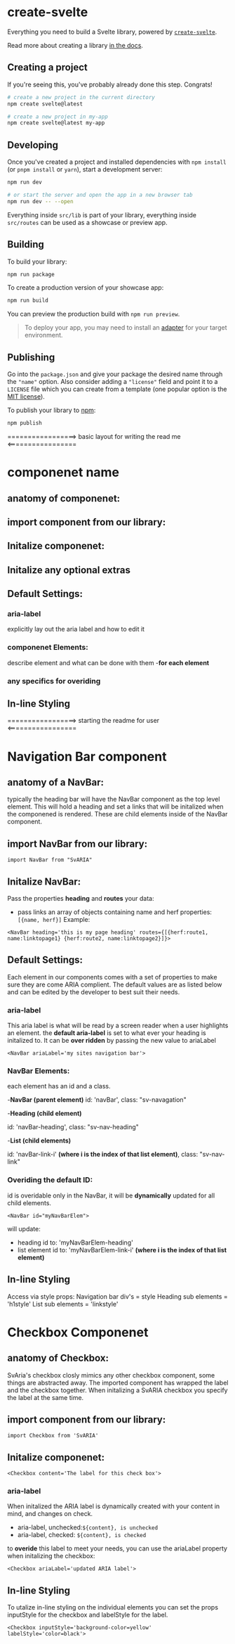 # create-svelte

Everything you need to build a Svelte library, powered by [`create-svelte`](https://github.com/sveltejs/kit/tree/main/packages/create-svelte).

Read more about creating a library [in the docs](https://kit.svelte.dev/docs/packaging).

## Creating a project

If you're seeing this, you've probably already done this step. Congrats!

```bash
# create a new project in the current directory
npm create svelte@latest

# create a new project in my-app
npm create svelte@latest my-app
```

## Developing

Once you've created a project and installed dependencies with `npm install` (or `pnpm install` or `yarn`), start a development server:

```bash
npm run dev

# or start the server and open the app in a new browser tab
npm run dev -- --open
```

Everything inside `src/lib` is part of your library, everything inside `src/routes` can be used as a showcase or preview app.

## Building

To build your library:

```bash
npm run package
```

To create a production version of your showcase app:

```bash
npm run build
```

You can preview the production build with `npm run preview`.

> To deploy your app, you may need to install an [adapter](https://kit.svelte.dev/docs/adapters) for your target environment.

## Publishing

Go into the `package.json` and give your package the desired name through the `"name"` option. Also consider adding a `"license"` field and point it to a `LICENSE` file which you can create from a template (one popular option is the [MIT license](https://opensource.org/license/mit/)).

To publish your library to [npm](https://www.npmjs.com):

```bash
npm publish
```

=================> basic layout for writing the read me <=================

# componenet name

## anatomy of componenet:

## import component from our library:

## Initalize componenet:

## Initalize any optional extras

## Default Settings:

### aria-label

explicitly lay out the aria label and how to edit it

### componenet Elements:

describe element and what can be done with them -**for each element**

### any specifics for overiding

## In-line Styling

=================> starting the readme for user <=================

# Navigation Bar component

## anatomy of a NavBar:

typically the heading bar will have the NavBar component as the top level element.
This will hold a heading and set a links that will be initalized when the componened is rendered. These are child elements inside of the NavBar component.

## import NavBar from our library:

```JS
import NavBar from "SvARIA"
```

## Initalize NavBar:

Pass the properties **heading** and **routes** your data:

- pass links an array of objects containing name and herf properties:
  `[{name, herf}]`
  Example:

```JS
<NavBar heading='this is my page heading' routes={[{herf:route1, name:linktopage1} {herf:route2, name:linktopage2}]}>
```

## Default Settings:

Each element in our components comes with a set of properties to make sure they are come ARIA complient. The default values are as listed below and can be edited by the developer to best suit their needs.

### aria-label

This aria label is what will be read by a screen reader when a user highlights an element.
the **default aria-label** is set to what ever your heading is initalized to.
It can be **over ridden** by passing the new value to ariaLabel

```JS
<NavBar ariaLabel='my sites navigation bar'>
```

### NavBar Elements:

each element has an id and a class.

-**NavBar (parent element)**
id: 'navBar',
class: "sv-navagation"

-**Heading (child element)**

id: 'navBar-heading',
class: "sv-nav-heading"

-**List (child elements)**

id: 'navBar-link-i' **(where i is the index of that list element)**,
class: "sv-nav-link"

### Overiding the default ID:

id is overidable only in the NavBar, it will be **dynamically** updated for all child elements.

```JS
<NavBar id="myNavBarElem">
```

will update:

- heading id to: 'myNavBarElem-heading'
- list element id to: 'myNavBarElem-link-i' **(where i is the index of that list element)**

## In-line Styling

Access via style props:
Navigation bar div's = style
Heading sub elements = 'h1style'
List sub elements = 'linkstyle'

# Checkbox Componenet

## anatomy of Checkbox:

SvAria's checkbox closly mimics any other checkbox component, some things are abstracted away. The imported component has wrapped the label and the checkbox together. When initalizing a SvARIA checkbox you specify the label at the same time.

## import component from our library:

```JS
import Checkbox from 'SvARIA'
```

## Initalize componenet:

```JS
<Checkbox content='The label for this check box'>
```

<!-- add a picture -->

### aria-label

When initalized the ARIA label is dynamically created with your content in mind, and changes on check.

- aria-label, unchecked:`${content}, is unchecked`
- aria-label, checked: `${content}, is checked`

to **overide** this label to meet your needs, you can use the ariaLabel property when initalizing the checkbox:

```JS
<Checkbox ariaLabel='updated ARIA label'>
```

## In-line Styling

To utalize in-line styling on the individual elements you can set the props inputStyle for the checkbox and labelStyle for the label.

```JS
<Checkbox inputStyle='background-color=yellow' labelStyle='color=black'>
```
